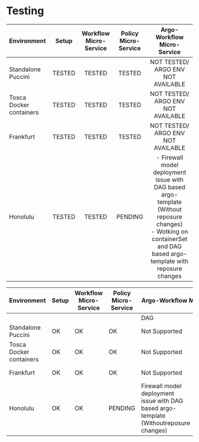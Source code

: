 # Testing 

| Environment             | Setup  | Workflow Micro-Service | Policy Micro-Service |       Argo-Workflow Micro-Service        |
| :---------------------- | :----: | :--------------------: | :------------------: | :--------------------------------------: |
| Standalone Puccini      | TESTED |         TESTED         |        TESTED        |     NOT TESTED/ ARGO ENV NOT AVAILABLE   |
| Tosca Docker containers | TESTED |         TESTED         |        TESTED        |     NOT TESTED/ ARGO ENV NOT AVAILABLE   |
| Frankfurt               | TESTED |         TESTED         |        TESTED        |     NOT TESTED/ ARGO ENV NOT AVAILABLE   |
| Honolulu                | TESTED |         TESTED         |        PENDING       | - Firewall model deployment issue with                                                                                       DAG based argo-template (Without                                                                                       reposure changes)<br>- Wotking on                                                                                       containerSet and DAG based                                                                                       argo-template with reposure changes    |
<table>
  <thead>
    <tr>
      <th>Environment</th>
      <th>Setup</th>
      <th>Workflow Micro-Service</th>
      <th>Policy Micro-Service</th>
	  <th colspan="2">Argo-Workflow Micro-Service</th>
    </tr>
  </thead>
  <tbody>
    <tr>
	  <td></td>
      <td></td>
      <td></td>
      <td></td>
	  <td>DAG</td>
	  <td>containerSet</td>
	</tr>
    <tr>
      <td>Standalone Puccini</td>
      <td>OK</td>
      <td>OK</td>
      <td>OK</td>
	  <td>Not Supported</td>
	  <td>Not Supported</td>
    </tr>
    <tr>
      <td>Tosca Docker containers</td>
	  <td>OK</td>
	  <td>OK</td>
	  <td>OK</td>
	  <td>Not Supported</td>
	  <td>Not Supported</td>
    </tr>
    <tr>
      <td>Frankfurt</td>
	  <td>OK</td>
	  <td>OK</td>
	  <td>OK</td>
	  <td>Not Supported</td>
	  <td>Not Supported</td>
    </tr>
	<tr>
      <td>Honolulu</td>
	  <td>OK</td>
	  <td>OK</td>
	  <td>PENDING</td>
	  <td>Firewall model deployment issue with DAG based argo-template (Withoutreposure changes)</td>
	  <td>PENDING</td>
    </tr>
  </tbody>
</table>
